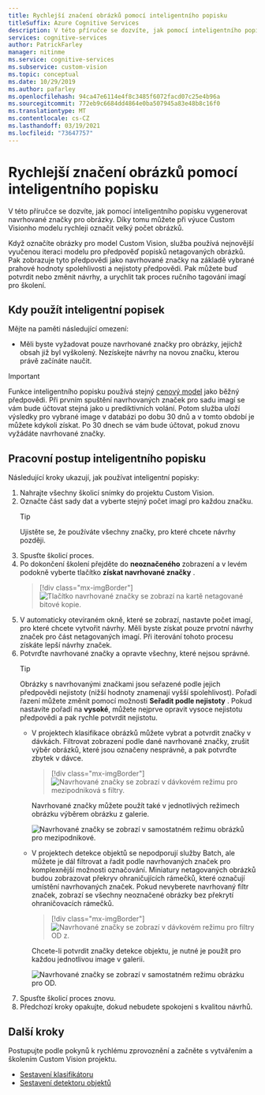 ```yaml
---
title: Rychlejší značení obrázků pomocí inteligentního popisku
titleSuffix: Azure Cognitive Services
description: V této příručce se dozvíte, jak pomocí inteligentního popisku vygenerovat navrhované značky pro obrázky. Díky tomu můžete při výuce Custom Visionho modelu rychleji označit velký počet obrázků.
services: cognitive-services
author: PatrickFarley
manager: nitinme
ms.service: cognitive-services
ms.subservice: custom-vision
ms.topic: conceptual
ms.date: 10/29/2019
ms.author: pafarley
ms.openlocfilehash: 94ca47e6114e4f8c3485f6072facd07c25e4b96a
ms.sourcegitcommit: 772eb9c6684dd4864e0ba507945a83e48b8c16f0
ms.translationtype: MT
ms.contentlocale: cs-CZ
ms.lasthandoff: 03/19/2021
ms.locfileid: "73647757"
---
```

# <a name="label-images-faster-with-smart-labeler"></a>Rychlejší značení obrázků pomocí inteligentního popisku

V této příručce se dozvíte, jak pomocí inteligentního popisku vygenerovat navrhované značky pro obrázky. Díky tomu můžete při výuce Custom Visionho modelu rychleji označit velký počet obrázků.

Když označíte obrázky pro model Custom Vision, služba používá nejnovější vyučenou iteraci modelu pro předpověď popisků netagovaných obrázků. Pak zobrazuje tyto předpovědi jako navrhované značky na základě vybrané prahové hodnoty spolehlivosti a nejistoty předpovědi. Pak můžete buď potvrdit nebo změnit návrhy, a urychlit tak proces ručního tagování imagí pro školení.

## <a name="when-to-use-smart-labeler"></a>Kdy použít inteligentní popisek

Mějte na paměti následující omezení:

* Měli byste vyžadovat pouze navrhované značky pro obrázky, jejichž obsah již byl vyškolený. Nezískejte návrhy na novou značku, kterou právě začínáte naučit.

> [!IMPORTANT]
> Funkce inteligentního popisku používá stejný [cenový model](https://azure.microsoft.com/pricing/details/cognitive-services/custom-vision-service/) jako běžný předpovědi. Při prvním spuštění navrhovaných značek pro sadu imagí se vám bude účtovat stejná jako u prediktivních volání. Potom služba uloží výsledky pro vybrané image v databázi po dobu 30 dnů a v tomto období je můžete kdykoli získat. Po 30 dnech se vám bude účtovat, pokud znovu vyžádáte navrhované značky.

## <a name="smart-labeler-workflow"></a>Pracovní postup inteligentního popisku

Následující kroky ukazují, jak používat inteligentní popisky:

1. Nahrajte všechny školicí snímky do projektu Custom Vision.
1. Označte část sady dat a vyberte stejný počet imagí pro každou značku.
    > [!TIP]
    > Ujistěte se, že používáte všechny značky, pro které chcete návrhy později.
1. Spusťte školicí proces.
1. Po dokončení školení přejděte do **neoznačeného** zobrazení a v levém podokně vyberte tlačítko **získat navrhované značky** .
    > [!div class="mx-imgBorder"]
    > ![Tlačítko navrhované značky se zobrazí na kartě netagované bitové kopie.](./media/suggested-tags/suggested-tags-button.png)
1. V automaticky otevíraném okně, které se zobrazí, nastavte počet imagí, pro které chcete vytvořit návrhy. Měli byste získat pouze prvotní návrhy značek pro část netagovaných imagí. Při iterování tohoto procesu získáte lepší návrhy značek.
1. Potvrďte navrhované značky a opravte všechny, které nejsou správné.
    > [!TIP]
    > Obrázky s navrhovanými značkami jsou seřazené podle jejich předpovědi nejistoty (nižší hodnoty znamenají vyšší spolehlivost). Pořadí řazení můžete změnit pomocí možnosti **Seřadit podle nejistoty** . Pokud nastavíte pořadí na **vysoké**, můžete nejprve opravit vysoce nejistotu předpovědi a pak rychle potvrdit nejistotu.
    * V projektech klasifikace obrázků můžete vybrat a potvrdit značky v dávkách. Filtrovat zobrazení podle dané navrhované značky, zrušit výběr obrázků, které jsou označeny nesprávně, a pak potvrďte zbytek v dávce.
        > [!div class="mx-imgBorder"]
        > ![Navrhované značky se zobrazí v dávkovém režimu pro mezipodniková s filtry.](./media/suggested-tags/ic-batch-mode.png)

        Navrhované značky můžete použít také v jednotlivých režimech obrázku výběrem obrázku z galerie.

        ![Navrhované značky se zobrazí v samostatném režimu obrázků pro mezipodnikové.](./media/suggested-tags/ic-individual-image-mode.png)
    * V projektech detekce objektů se nepodporují služby Batch, ale můžete je dál filtrovat a řadit podle navrhovaných značek pro komplexnější možnosti označování. Miniatury netagovaných obrázků budou zobrazovat překryv ohraničujících rámečků, které označují umístění navrhovaných značek. Pokud nevyberete navrhovaný filtr značek, zobrazí se všechny neoznačené obrázky bez překrytí ohraničovacích rámečků.
        > [!div class="mx-imgBorder"]
        > ![Navrhované značky se zobrazí v dávkovém režimu pro filtry OD z.](./media/suggested-tags/od-batch-mode.png)

        Chcete-li potvrdit značky detekce objektu, je nutné je použít pro každou jednotlivou image v galerii.

        ![Navrhované značky se zobrazí v samostatném režimu obrázku pro OD.](./media/suggested-tags/od-individual-image-mode.png)
1. Spusťte školicí proces znovu.
1. Předchozí kroky opakujte, dokud nebudete spokojeni s kvalitou návrhů.

## <a name="next-steps"></a>Další kroky

Postupujte podle pokynů k rychlému zprovoznění a začněte s vytvářením a školením Custom Vision projektu.

* [Sestavení klasifikátoru](getting-started-build-a-classifier.md)
* [Sestavení detektoru objektů](get-started-build-detector.md)